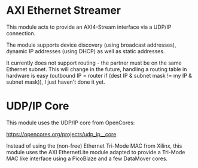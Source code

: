 # AXI Ethernet Streamer

This module acts to provide an AXI4-Stream interface
via a UDP/IP connection.

The module supports device discovery (using broadcast
addresses), dynamic IP addresses (using DHCP) as well
as static addresses.

It currently does not support routing - the partner
must be on the same Ethernet subnet. This will 
change in the future, handling a routing table in
hardware is easy (outbound IP = router if
(dest IP & subnet mask != my IP & subnet mask)),
I just haven't done it yet.

# UDP/IP Core

This module uses the UDP/IP core from OpenCores:

https://opencores.org/projects/udp_ip__core

Instead of using the (non-free) Ethernet Tri-Mode MAC
from Xilinx, this module uses the AXI EthernetLite
module adapted to provide a Tri-Mode MAC like interface
using a PicoBlaze and a few DataMover cores.